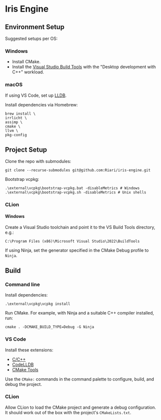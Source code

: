 # Iris Engine

## Environment Setup

Suggested setups per OS:

### Windows

* Install CMake.
* Install the [Visual Studio Build Tools](https://visualstudio.microsoft.com/downloads/#build-tools-for-visual-studio-2022) with the "Desktop development with C++" workload.

### macOS

If using VS Code, set up [LLDB](https://code.visualstudio.com/docs/cpp/lldb-mi).

Install dependencies via Homebrew:

```
brew install \
irrlicht \
assimp \
cmake \
llvm \
pkg-config
```

## Project Setup

Clone the repo with submodules:

```
git clone --recurse-submodules git@github.com:Riari/iris-engine.git
```

Bootstrap vcpkg:

```
.\external\vcpkg\bootstrap-vcpkg.bat -disableMetrics # Windows
.\external\vcpkg\bootstrap-vcpkg.sh -disableMetrics # Unix shells
```

### CLion

#### Windows

Create a Visual Studio toolchain and point it to the VS Build Tools directory, e.g.:

```
C:\Program Files (x86)\Microsoft Visual Studio\2022\BuildTools
```

If using Ninja, set the generator specified in the CMake Debug profile to `Ninja`.

## Build

### Command line

Install dependencies:

```
.\external\vcpkg\vcpkg install
```

Run CMake. For example, with Ninja and a suitable C++ compiler installed, run:

```
cmake . -DCMAKE_BUILD_TYPE=Debug -G Ninja
```

### VS Code

Install these extensions:

* [C/C++](https://marketplace.visualstudio.com/items?itemName=ms-vscode.cpptools)
* [CodeLLDB](https://marketplace.visualstudio.com/items?itemName=vadimcn.vscode-lldb)
* [CMake Tools](https://marketplace.visualstudio.com/items?itemName=ms-vscode.cmake-tools)

Use the `CMake:` commands in the command palette to configure, build, and debug the project.

### CLion

Allow CLion to load the CMake project and generate a debug configuration. It should work out of the box with the project's `CMakeLists.txt`.
